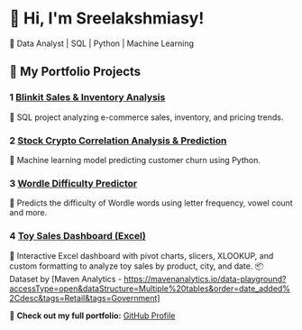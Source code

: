 # 👋 Hi, I'm Sreelakshmiasy!
🚀 Data Analyst | SQL | Python | Machine Learning

## 📂 My Portfolio Projects
### 1 [Blinkit Sales & Inventory Analysis](https://github.com/sreelakshmiasy/Sales-SQL-Project) 
🔹 SQL project analyzing e-commerce sales, inventory, and pricing trends.

### 2 [Stock Crypto Correlation Analysis & Prediction](https://github.com/sreelakshmiasy/Stock_crypto_prediction)
🔹 Machine learning model predicting customer churn using Python.

### 3 [Wordle Difficulty Predictor](https://github.com/sreelakshmiasy/wordle-difficulty-predictor)
🔹 Predicts the difficulty of Wordle words using letter frequency, vowel count and more.

### 4 [Toy Sales Dashboard (Excel)](https://github.com/sreelakshmiasy/Excel-Dashboard-Project)
🔹 Interactive Excel dashboard with pivot charts, slicers, XLOOKUP, and custom formatting to analyze toy sales by product, city, and date.
📦 Dataset by [Maven Analytics - https://mavenanalytics.io/data-playground?accessType=open&dataStructure=Multiple%20tables&order=date_added%2Cdesc&tags=Retail&tags=Government]


💼 **Check out my full portfolio:** [GitHub Profile](https://github.com/sreelakshmiasy)

